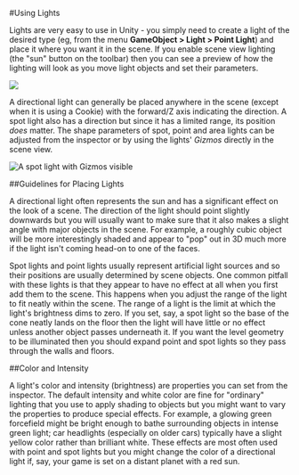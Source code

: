 #Using Lights

Lights are very easy to use in Unity - you simply need to create a light of the desired type (eg, from the menu __GameObject &gt; Light &gt; Point Light__) and place it where you want it in the scene. If you enable scene view lighting (the "sun" button on the toolbar) then you can see a preview of how the lighting will look as you move light objects and set their parameters.

![](../uploads/Main/LightUsageSceneView.svg)

A directional light can generally be placed anywhere in the scene (except when it is using a Cookie) with the forward/Z axis indicating the direction. A spot light also has a direction but since it has a limited range, its position _does_ matter. The shape parameters of spot, point and area lights can be adjusted from the inspector or by using the lights' _Gizmos_ directly in the scene view.

![A spot light with Gizmos visible](../uploads/Main/LightUsageSpotGizmo.png)


##Guidelines for Placing Lights

A directional light often represents the sun and has a significant effect on the look of a scene. The direction of the light should point slightly downwards but you will usually want to make sure that it also makes a slight angle with major objects in the scene. For example, a roughly cubic object will be more interestingly shaded and appear to "pop" out in 3D much more if the light isn't coming head-on to one of the faces.

Spot lights and point lights usually represent artificial light sources and so their positions are usually determined by scene objects. One common pitfall with these lights is that they appear to have no effect at all when you first add them to the scene. This happens when you adjust the range of the light to fit neatly within the scene. The range of a light is the limit at which the light's brightness dims to zero. If you set, say, a spot light so the base of the cone neatly lands on the floor then the light will have little or no effect unless another object passes underneath it. If you want the level geometry to be illuminated then you should expand point and spot lights so they pass through the walls and floors.


##Color and Intensity

A light's color and intensity (brightness) are properties you can set from the inspector. The default intensity and white color are fine for "ordinary" lighting that you use to apply shading to objects but you might want to vary the properties to produce special effects. For example, a glowing green forcefield might be bright enough to bathe surrounding objects in intense green light; car headlights (especially on older cars) typically have a slight yellow color rather than brilliant white. These effects are most often used with point and spot lights but you might change the color of a directional light if, say, your game is set on a distant planet with a red sun.